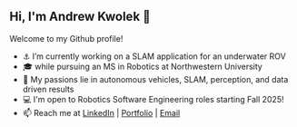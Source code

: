 ## Hi, I'm Andrew Kwolek 👋

Welcome to my Github profile!

- ⚓ I’m currently working on a SLAM application for an underwater ROV
- 🎓 while pursuing an MS in Robotics at Northwestern University
- 🤖 My passions lie in autonomous vehicles, SLAM, perception, and data driven results
- 💻 I'm open to Robotics Software Engineering roles starting Fall 2025!
- 📫 Reach me at [LinkedIn](https://www.linkedin.com/feed/) | [Portfolio](https://andrewkwolek.github.io/) | [Email](andrewkwolek2025@u.northwestern.edu)

